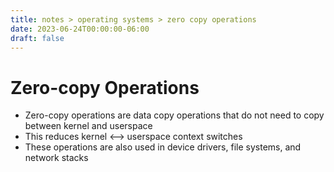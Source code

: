 ```yaml
---
title: notes > operating systems > zero copy operations
date: 2023-06-24T00:00:00-06:00
draft: false
---
```


# Zero-copy Operations
- Zero-copy operations are data copy operations that do not need to copy between kernel and userspace
- This reduces kernel <--> userspace context switches
- These operations are also used in device drivers, file systems, and network stacks
